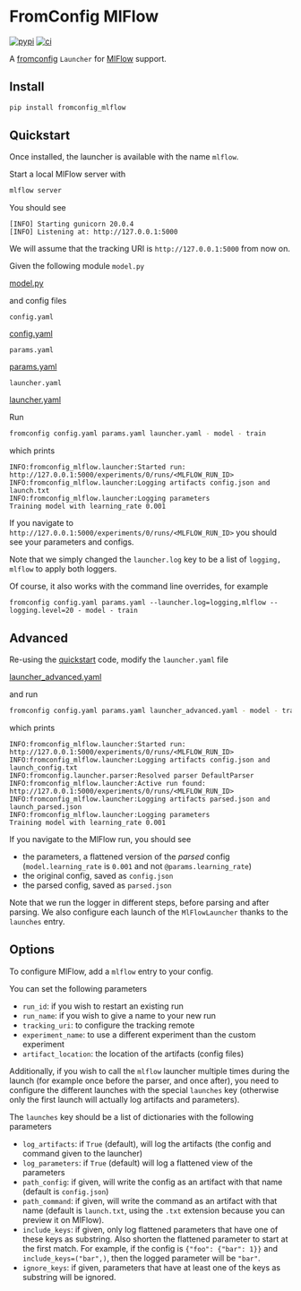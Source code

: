# FromConfig MlFlow <!-- {docsify-ignore} -->
[![pypi](https://img.shields.io/pypi/v/fromconfig-mlflow.svg)](https://pypi.python.org/pypi/fromconfig-mlflow)
[![ci](https://github.com/criteo/fromconfig-mlflow/workflows/Continuous%20integration/badge.svg)](https://github.com/criteo/fromconfig-mlflow/actions?query=workflow%3A%22Continuous+integration%22)

A [fromconfig](https://github.com/criteo/fromconfig) `Launcher` for [MlFlow](https://www.mlflow.org) support.


## Install

```bash
pip install fromconfig_mlflow
```

<a id="quickstart"></a>
## Quickstart

Once installed, the launcher is available with the name `mlflow`.

Start a local MlFlow server with

```bash
mlflow server
```

You should see

```
[INFO] Starting gunicorn 20.0.4
[INFO] Listening at: http://127.0.0.1:5000
```

We will assume that the tracking URI is `http://127.0.0.1:5000` from now on.

Given the following module `model.py`

[model.py](model.py ':include :type=code python')

and config files

`config.yaml`

[config.yaml](config.yaml ':include :type=code yaml')

`params.yaml`

[params.yaml](params.yaml ':include :type=code yaml')

`launcher.yaml`

[launcher.yaml](launcher.yaml ':include :type=code yaml')


Run

```bash
fromconfig config.yaml params.yaml launcher.yaml - model - train
```

which prints

```
INFO:fromconfig_mlflow.launcher:Started run: http://127.0.0.1:5000/experiments/0/runs/<MLFLOW_RUN_ID>
INFO:fromconfig_mlflow.launcher:Logging artifacts config.json and launch.txt
INFO:fromconfig_mlflow.launcher:Logging parameters
Training model with learning_rate 0.001
```

If you navigate to `http://127.0.0.1:5000/experiments/0/runs/<MLFLOW_RUN_ID>` you should see your parameters and configs.

Note that we simply changed the `launcher.log` key to be a list of `logging, mlflow` to apply both loggers.

Of course, it also works with the command line overrides, for example

```
fromconfig config.yaml params.yaml --launcher.log=logging,mlflow --logging.level=20 - model - train
```


<a id="multi"></a>
## Advanced

Re-using the [quickstart](#quickstart) code, modify the `launcher.yaml` file

[launcher_advanced.yaml](launcher_advanced.yaml ':include :type=code yaml')

and run

```bash
fromconfig config.yaml params.yaml launcher_advanced.yaml - model - train
```

which prints

```
INFO:fromconfig_mlflow.launcher:Started run: http://127.0.0.1:5000/experiments/0/runs/<MLFLOW_RUN_ID>
INFO:fromconfig_mlflow.launcher:Logging artifacts config.json and launch_config.txt
INFO:fromconfig.launcher.parser:Resolved parser DefaultParser
INFO:fromconfig_mlflow.launcher:Active run found: http://127.0.0.1:5000/experiments/0/runs/<MLFLOW_RUN_ID>
INFO:fromconfig_mlflow.launcher:Logging artifacts parsed.json and launch_parsed.json
INFO:fromconfig_mlflow.launcher:Logging parameters
Training model with learning_rate 0.001
```

If you navigate to the MlFlow run, you should see
- the parameters, a flattened version of the *parsed* config (`model.learning_rate` is `0.001` and not `@params.learning_rate`)
- the original config, saved as `config.json`
- the parsed config, saved as `parsed.json`

Note that we run the logger in different steps, before parsing and after parsing. We also configure each launch of the `MlFlowLauncher` thanks to the `launches` entry.

<a id="options"></a>
## Options

To configure MlFlow, add a `mlflow` entry to your config.

You can set the following parameters

- `run_id`: if you wish to restart an existing run
- `run_name`: if you wish to give a name to your new run
- `tracking_uri`: to configure the tracking remote
- `experiment_name`: to use a different experiment than the custom experiment
- `artifact_location`: the location of the artifacts (config files)

Additionally, if you wish to call the `mlflow` launcher multiple times during the launch (for example once before the parser, and once after), you need to configure the different launches with the special `launches` key (otherwise only the first launch will actually log artifacts and parameters).

The `launches` key should be a list of dictionaries with the following parameters

- `log_artifacts`: if `True` (default), will log the artifacts (the config and command given to the launcher)
- `log_parameters`: if `True` (default) will log a flattened view of the parameters
- `path_config`: if given, will write the config as an artifact with that name (default is `config.json`)
- `path_command`: if given, will write the command as an artifact with that name (default is `launch.txt`, using the `.txt` extension because you can preview it on MlFlow).
- `include_keys`: if given, only log flattened parameters that have one of these keys as substring. Also shorten the flattened parameter to start at the first match. For example, if the config is `{"foo": {"bar": 1}}` and `include_keys=("bar",)`, then the logged parameter will be `"bar"`.
- `ignore_keys`: if given, parameters that have at least one of the keys as substring will be ignored.
